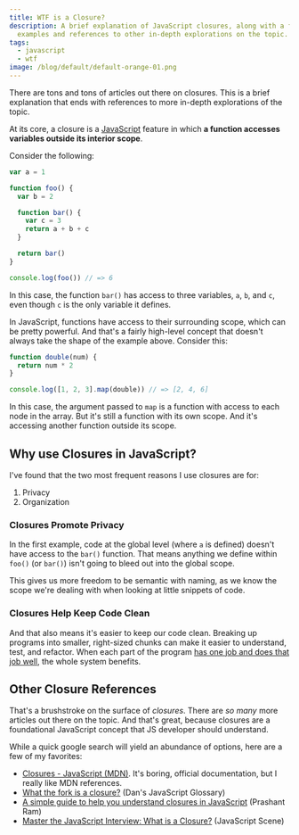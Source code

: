```yaml
---
title: WTF is a Closure?
description: A brief explanation of JavaScript closures, along with a few
  examples and references to other in-depth explorations on the topic.
tags:
  - javascript
  - wtf
image: /blog/default/default-orange-01.png
---
```


There are tons and tons of articles out there on closures. This is a brief explanation that ends with references to more in-depth explorations of the topic.

At its core, a closure is a [JavaScript](/blog/wtf-is-javascript/) feature in which **a function accesses variables outside its interior scope**.

Consider the following:

```js
var a = 1

function foo() {
  var b = 2

  function bar() {
    var c = 3
    return a + b + c
  }

  return bar()
}

console.log(foo()) // => 6
```

In this case, the function `bar()` has access to three variables, `a`, `b`, and `c`, even though `c` is the only variable it defines.

In JavaScript, functions have access to their surrounding scope, which can be pretty powerful. And that's a fairly high-level concept that doesn't always take the shape of the example above. Consider this:

```js
function double(num) {
  return num * 2
}

console.log([1, 2, 3].map(double)) // => [2, 4, 6]
```

In this case, the argument passed to `map` is a function with access to each node in the array. But it's still a function with its own scope. And it's accessing another function outside its scope.

## Why use Closures in JavaScript?

I've found that the two most frequent reasons I use closures are for:

1. Privacy
2. Organization

### Closures Promote Privacy

In the first example, code at the global level (where `a` is defined) doesn't have access to the `bar()` function. That means anything we define within `foo()` (or `bar()`) isn't going to bleed out into the global scope.

This gives us more freedom to be semantic with naming, as we know the scope we're dealing with when looking at little snippets of code.

### Closures Help Keep Code Clean

And that also means it's easier to keep our code clean. Breaking up programs into smaller, right-sized chunks can make it easier to understand, test, and refactor. When each part of the program [has one job and does that job well](/blog/wtf-is-single-responsibility-principle/), the whole system benefits.

## Other Closure References

That's a brushstroke on the surface of _closures_. There are _so many_ more articles out there on the topic. And that's great, because closures are a foundational JavaScript concept that JS developer should understand.

While a quick google search will yield an abundance of options, here are a few of my favorites:

- [Closures - JavaScript (MDN)](https://developer.mozilla.org/en-US/docs/Web/JavaScript/Closures). It's boring, official documentation, but I really like MDN references.
- [What the fork is a closure?](https://whatthefork.is/closure) (Dan's JavaScript Glossary)
- [A simple guide to help you understand closures in JavaScript](https://medium.com/@prashantramnyc/javascript-closures-simplified-d0d23fa06ba4) (Prashant Ram)
- [Master the JavaScript Interview: What is a Closure?](https://medium.com/javascript-scene/master-the-javascript-interview-what-is-a-closure-b2f0d2152b36) (JavaScript Scene)
